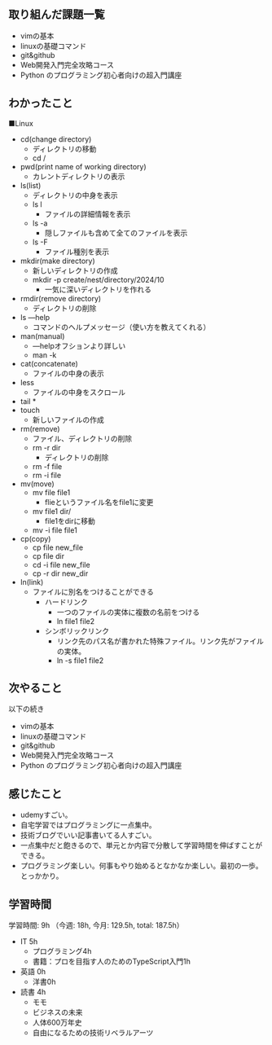 ## 取り組んだ課題一覧
- vimの基本
- linuxの基礎コマンド
- git&github
- Web開発入門完全攻略コース
- Python のプログラミング初心者向けの超入門講座

## わかったこと
■Linux
* cd(change directory)
    * ディレクトリの移動
    * cd /
* pwd(print name of working directory)
    * カレントディレクトリの表示
* ls(list)
    * ディレクトリの中身を表示
    * ls l
        * ファイルの詳細情報を表示
    * ls -a
        * 隠しファイルも含めて全てのファイルを表示
    * ls -F
        * ファイル種別を表示
* mkdir(make directory)
    * 新しいディレクトリの作成
    * mkdir -p create/nest/directory/2024/10
        * 一気に深いディレクトリを作れる
* rmdir(remove directory)
    * ディレクトリの削除
* ls —help
    * コマンドのヘルプメッセージ（使い方を教えてくれる）
* man(manual)
    * —helpオフションより詳しい
    * man -k
* cat(concatenate)
    * ファイルの中身の表示
* less
    * ファイルの中身をスクロール
* tail
    * 
* touch
    * 新しいファイルの作成
* rm(remove)
    * ファイル、ディレクトリの削除
    * rm -r dir
        * ディレクトリの削除
    * rm -f file
    * rm -i file
* mv(move)
    * mv file file1
        * flieというファイル名をfile1に変更
    * mv file1 dir/
        * file1をdirに移動
    * mv -i file file1
* cp(copy)
    * cp file new_file
    * cp file dir
    * cd -i file new_file
    * cp -r dir new_dir
* ln(link)
    * ファイルに別名をつけることができる
        * ハードリンク
            * 一つのファイルの実体に複数の名前をつける
            * ln file1 file2
        * シンボリックリンク
            * リンク先のパス名が書かれた特殊ファイル。リンク先がファイルの実体。
            * ln -s file1 file2
                
## 次やること
以下の続き
- vimの基本
- linuxの基礎コマンド
- git&github
- Web開発入門完全攻略コース
- Python のプログラミング初心者向けの超入門講座

## 感じたこと
- udemyすごい。
- 自宅学習ではプログラミングに一点集中。
- 技術ブログでいい記事書いてる人すごい。
- 一点集中だと飽きるので、単元とか内容で分散して学習時間を伸ばすことができる。
- プログラミング楽しい。何事もやり始めるとなかなか楽しい。最初の一歩。とっかかり。

## 学習時間
学習時間: 9h （今週: 18h, 今月: 129.5h, total: 187.5h）
- IT 5h
  - プログラミング4h
  - 書籍：プロを目指す人のためのTypeScript入門1h
- 英語 0h
  - 洋書0h
- 読書 4h
  - モモ
  - ビジネスの未来
  - 人体600万年史
  - 自由になるための技術リベラルアーツ
